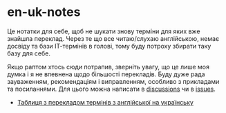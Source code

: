 # en-uk-notes

Це нотатки для себе, щоб не шукати знову терміни для яких вже знайшла переклад.
Через те що все читаю/слухаю англійською, немає досвіду та бази ІТ-термінів в голові,
тому буду потроху збирати таку базу для себе.

Якщо раптом хтось сюди потрапив, зверніть увагу, що це лише моя думка і я не
впевнена щодо більшості перекладів. Буду дуже рада зауваженням, рекомендаціям і виправленням, особливо з прикладами та посиланнями.
Для цього можна написати в [discussions](https://github.com/natenka/en-uk-notes/discussions) 
чи в [issues](https://github.com/natenka/en-uk-notes/issues).

* [Таблиця з перекладом термінів з англійської на українську](https://docs.google.com/spreadsheets/d/1QHmWK5dGWSlDaYmpoOzqQXCZfJHLfI9watEFC9p3-bw/edit?usp=sharing)
